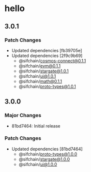 # hello

## 3.0.1

### Patch Changes

- Updated dependencies [fb39705e]
- Updated dependencies [2f9c9b69]
  - @sifchain/cosmos-connect@0.1.1
  - @sifchain/evm@0.1.1
  - @sifchain/stargate@1.0.1
  - @sifchain/ui@1.0.1
  - @sifchain/math@0.1.1
  - @sifchain/proto-types@1.0.1

## 3.0.0

### Major Changes

- 81bd7464: Initial release

### Patch Changes

- Updated dependencies [81bd7464]
  - @sifchain/proto-types@1.0.0
  - @sifchain/stargate@1.0.0
  - @sifchain/ui@1.0.0
